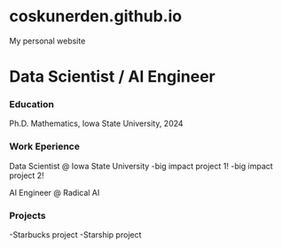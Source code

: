 # coskunerden.github.io
My personal website
# Data Scientist / AI Engineer

### Education
Ph.D. Mathematics, Iowa State University, 2024

### Work Eperience
Data Scientist @ Iowa State University
-big impact project 1!
-big impact project 2!


AI Engineer @ Radical AI

### Projects
-Starbucks project
-Starship project
